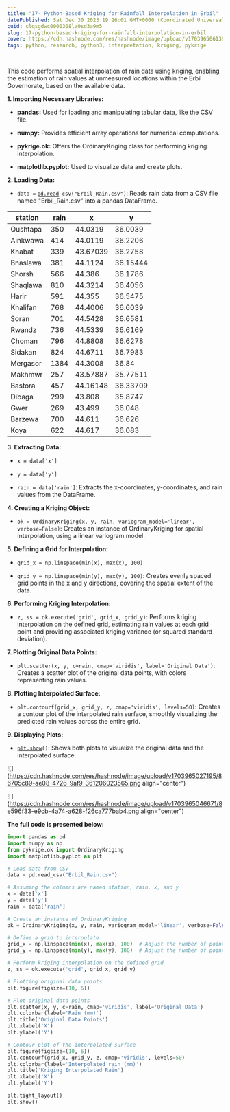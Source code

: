 ```yaml
---
title: "17- Python-Based Kriging for Rainfall Interpolation in Erbil"
datePublished: Sat Dec 30 2023 19:26:01 GMT+0000 (Coordinated Universal Time)
cuid: clqsgdwc0000308la0sd3a9m5
slug: 17-python-based-kriging-for-rainfall-interpolation-in-erbil
cover: https://cdn.hashnode.com/res/hashnode/image/upload/v1703965061399/c568e814-2814-4c7c-823f-9d20c48c4533.png
tags: python, research, python3, interpretation, kriging, pykrige

---
```


This code performs spatial interpolation of rain data using kriging, enabling the estimation of rain values at unmeasured locations within the Erbil Governorate, based on the available data.

**1\. Importing Necessary Libraries:**

* **pandas:** Used for loading and manipulating tabular data, like the CSV file.
    
* **numpy:** Provides efficient array operations for numerical computations.
    
* **pykrige.ok:** Offers the OrdinaryKriging class for performing kriging interpolation.
    
* **matplotlib.pyplot:** Used to visualize data and create plots.
    

**2\. Loading Data:**

* `data =` [`pd.read`](http://pd.read)`_csv("Erbil_Rain.csv")`: Reads rain data from a CSV file named "Erbil\_Rain.csv" into a pandas DataFrame.
    

| station | rain | x | y |
| --- | --- | --- | --- |
| Qushtapa | 350 | 44.0319 | 36.0039 |
| Ainkwawa | 414 | 44.0119 | 36.2206 |
| Khabat | 339 | 43.67039 | 36.2758 |
| Bnaslawa | 381 | 44.1124 | 36.15444 |
| Shorsh | 566 | 44.386 | 36.1786 |
| Shaqlawa | 810 | 44.3214 | 36.4056 |
| Harir | 591 | 44.355 | 36.5475 |
| Khalifan | 768 | 44.4006 | 36.6039 |
| Soran | 701 | 44.5428 | 36.6581 |
| Rwandz | 736 | 44.5339 | 36.6169 |
| Choman | 796 | 44.8808 | 36.6278 |
| Sidakan | 824 | 44.6711 | 36.7983 |
| Mergasor | 1384 | 44.3008 | 36.84 |
| Makhmwr | 257 | 43.57887 | 35.77511 |
| Bastora | 457 | 44.16148 | 36.33709 |
| Dibaga | 299 | 43.808 | 35.8747 |
| Gwer | 269 | 43.499 | 36.048 |
| Barzewa | 700 | 44.611 | 36.626 |
| Koya | 622 | 44.617 | 36.083 |

**3\. Extracting Data:**

* `x = data['x']`
    
* `y = data['y']`
    
* `rain = data['rain']`: Extracts the x-coordinates, y-coordinates, and rain values from the DataFrame.
    

**4\. Creating a Kriging Object:**

* `ok = OrdinaryKriging(x, y, rain, variogram_model='linear', verbose=False)`: Creates an instance of OrdinaryKriging for spatial interpolation, using a linear variogram model.
    

**5\. Defining a Grid for Interpolation:**

* `grid_x = np.linspace(min(x), max(x), 100)`
    
* `grid_y = np.linspace(min(y), max(y), 100)`: Creates evenly spaced grid points in the x and y directions, covering the spatial extent of the data.
    

**6\. Performing Kriging Interpolation:**

* `z, ss = ok.execute('grid', grid_x, grid_y)`: Performs kriging interpolation on the defined grid, estimating rain values at each grid point and providing associated kriging variance (or squared standard deviation).
    

**7\. Plotting Original Data Points:**

* `plt.scatter(x, y, c=rain, cmap='viridis', label='Original Data')`: Creates a scatter plot of the original data points, with colors representing rain values.
    

**8\. Plotting Interpolated Surface:**

* `plt.contourf(grid_x, grid_y, z, cmap='viridis', levels=50)`: Creates a contour plot of the interpolated rain surface, smoothly visualizing the predicted rain values across the entire grid.
    

**9\. Displaying Plots:**

* [`plt.show`](http://plt.show)`()`: Shows both plots to visualize the original data and the interpolated surface.
    

![](https://cdn.hashnode.com/res/hashnode/image/upload/v1703965027195/86705c89-ae08-4726-9af9-361206023565.png align="center")

![](https://cdn.hashnode.com/res/hashnode/image/upload/v1703965046671/8e596f33-e9cb-4a74-a628-f26ca777bab4.png align="center")

**The full code is presented below:**

```python
import pandas as pd
import numpy as np
from pykrige.ok import OrdinaryKriging
import matplotlib.pyplot as plt

# Load data from CSV
data = pd.read_csv("Erbil_Rain.csv")

# Assuming the columns are named station, rain, x, and y
x = data['x']
y = data['y']
rain = data['rain']

# Create an instance of OrdinaryKriging
ok = OrdinaryKriging(x, y, rain, variogram_model='linear', verbose=False)

# Define a grid to interpolate
grid_x = np.linspace(min(x), max(x), 100)  # Adjust the number of points as needed
grid_y = np.linspace(min(y), max(y), 100)  # Adjust the number of points as needed

# Perform kriging interpolation on the defined grid
z, ss = ok.execute('grid', grid_x, grid_y)

# Plotting original data points
plt.figure(figsize=(10, 6))

# Plot original data points
plt.scatter(x, y, c=rain, cmap='viridis', label='Original Data')
plt.colorbar(label='Rain (mm)')
plt.title('Original Data Points')
plt.xlabel('X')
plt.ylabel('Y')

# Contour plot of the interpolated surface
plt.figure(figsize=(10, 6))
plt.contourf(grid_x, grid_y, z, cmap='viridis', levels=50)
plt.colorbar(label='Interpolated rain (mm)')
plt.title('Kriging Interpolated Rain')
plt.xlabel('X')
plt.ylabel('Y')

plt.tight_layout()
plt.show()
```